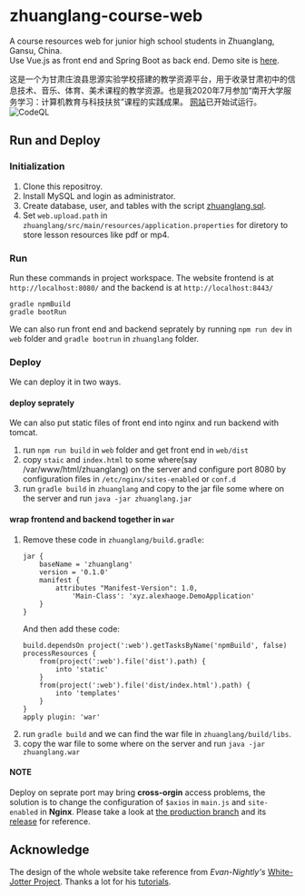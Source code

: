 # zhuanglang-course-web
 A course resources web for junior high school students in Zhuanglang, Gansu, China.  
 Use Vue.js as front end and Spring Boot as back end.
 Demo site is [here](http://114.116.233.111:8080/).
 
 这是一个为甘肃庄浪县思源实验学校搭建的教学资源平台，用于收录甘肃初中的信息技术、音乐、体育、美术课程的教学资源。也是我2020年7月参加“南开大学服务学习：计算机教育与科技扶贫”课程的实践成果。 [网站](http://114.116.233.111:8080/)已开始试运行。  
![CodeQL](https://github.com/Alexhaoge/zhuanglang-course-web/workflows/CodeQL/badge.svg)

## Run and Deploy
### Initialization
1. Clone this repositroy.
2. Install MySQL and login as administrator.
3. Create database, user, and tables with the script [zhuanglang.sql](https://github.com/Alexhaoge/zhuanglang-course-web/blob/master/zhuanglang.sql).
4. Set `web.upload.path` in `zhuanglang/src/main/resources/application.properties` for diretory to store lesson resources like pdf or mp4.
### Run
Run these commands in project workspace. The website frontend is at `http://localhost:8080/` and the backend is at `http://localhost:8443/`
```
gradle npmBuild
gradle bootRun
```
We can also run front end and backend seprately by running `npm run dev` in `web` folder and `gradle bootrun` in `zhuanglang` folder.
### Deploy
We can deploy it in two ways.
#### deploy seprately
We can also put static files of front end into nginx and run backend with tomcat.  
1. run `npm run build` in `web` folder and get front end in `web/dist`
2. copy `staic` and `index.html` to some where(say /var/www/html/zhuanglang) on the server and configure port 8080 by configuration files in `/etc/nginx/sites-enabled` or `conf.d`
3. run `gradle build` in `zhuanglang` and copy to the jar file some where on the server and run `java -jar zhuanglang.jar`  
#### wrap frontend and backend together in `war`
1. Remove these code in `zhuanglang/build.gradle`:
    ```Gradle
    jar {
        baseName = 'zhuanglang'
        version = '0.1.0'
        manifest {
            attributes "Manifest-Version": 1.0,
                'Main-Class': 'xyz.alexhaoge.DemoApplication'
        }
    }
    ```
    And then add these code:
    ```Gradle
    build.dependsOn project(':web').getTasksByName('npmBuild', false)
    processResources {
        from(project(':web').file('dist').path) {
            into 'static'
        }
        from(project(':web').file('dist/index.html').path) {
            into 'templates'
        }
    }
    apply plugin: 'war'
    ```
2. run `gradle build` and we can find the war file in `zhuanglang/build/libs`.
3. copy the war file to some where on the server and run `java -jar zhuanglang.war`
    
#### NOTE
Deploy on seprate port may bring **cross-orgin** access problems, the solution is to change the configuration of `$axios` in `main.js` and `site-enabled` in **Nginx**. Please take a look at [the production branch](https://github.com/Alexhaoge/zhuanglang-course-web/tree/production) and its [release](https://github.com/Alexhaoge/zhuanglang-course-web/releases/tag/v0.0.1) for reference.
## Acknowledge
The design of the whole website take reference from *Evan-Nightly's* [White-Jotter Project](https://github.com/Antabot/White-Jotter). Thanks a lot for his [tutorials](https://blog.csdn.net/Neuf_Soleil/article/details/88925013).
